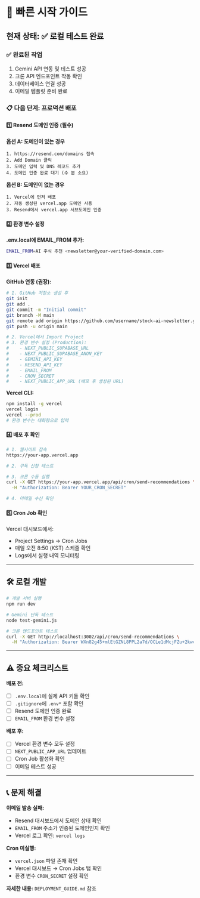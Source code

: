 # 🚀 빠른 시작 가이드

## 현재 상태: ✅ 로컬 테스트 완료

### ✅ 완료된 작업
1. Gemini API 연동 및 테스트 성공
2. 크론 API 엔드포인트 작동 확인
3. 데이터베이스 연결 성공
4. 이메일 템플릿 준비 완료

### 📋 다음 단계: 프로덕션 배포

#### 1️⃣ Resend 도메인 인증 (필수)

**옵션 A: 도메인이 있는 경우**
```
1. https://resend.com/domains 접속
2. Add Domain 클릭
3. 도메인 입력 및 DNS 레코드 추가
4. 도메인 인증 완료 대기 (수 분 소요)
```

**옵션 B: 도메인이 없는 경우**
```
1. Vercel에 먼저 배포
2. 자동 생성된 vercel.app 도메인 사용
3. Resend에서 vercel.app 서브도메인 인증
```

#### 2️⃣ 환경 변수 설정

**.env.local에 EMAIL_FROM 추가:**
```bash
EMAIL_FROM=AI 주식 추천 <newsletter@your-verified-domain.com>
```

#### 3️⃣ Vercel 배포

**GitHub 연동 (권장):**
```bash
# 1. GitHub 저장소 생성 후
git init
git add .
git commit -m "Initial commit"
git branch -M main
git remote add origin https://github.com/username/stock-ai-newsletter.git
git push -u origin main

# 2. Vercel에서 Import Project
# 3. 환경 변수 설정 (Production):
#    - NEXT_PUBLIC_SUPABASE_URL
#    - NEXT_PUBLIC_SUPABASE_ANON_KEY
#    - GEMINI_API_KEY
#    - RESEND_API_KEY
#    - EMAIL_FROM
#    - CRON_SECRET
#    - NEXT_PUBLIC_APP_URL (배포 후 생성된 URL)
```

**Vercel CLI:**
```bash
npm install -g vercel
vercel login
vercel --prod
# 환경 변수는 대화형으로 입력
```

#### 4️⃣ 배포 후 확인

```bash
# 1. 웹사이트 접속
https://your-app.vercel.app

# 2. 구독 신청 테스트

# 3. 크론 수동 실행
curl -X GET https://your-app.vercel.app/api/cron/send-recommendations \
  -H "Authorization: Bearer YOUR_CRON_SECRET"

# 4. 이메일 수신 확인
```

#### 5️⃣ Cron Job 확인

Vercel 대시보드에서:
- Project Settings → Cron Jobs
- 매일 오전 8:50 (KST) 스케줄 확인
- Logs에서 실행 내역 모니터링

---

## 🛠️ 로컬 개발

```bash
# 개발 서버 실행
npm run dev

# Gemini 단독 테스트
node test-gemini.js

# 크론 엔드포인트 테스트
curl -X GET http://localhost:3002/api/cron/send-recommendations \
  -H "Authorization: Bearer WXn82g45+mlEtGZNL8PPL2a7d/OCLe1dMcjFZu+2kwc="
```

---

## ⚠️ 중요 체크리스트

**배포 전:**
- [ ] `.env.local`에 실제 API 키들 확인
- [ ] `.gitignore`에 `.env*` 포함 확인
- [ ] Resend 도메인 인증 완료
- [ ] `EMAIL_FROM` 환경 변수 설정

**배포 후:**
- [ ] Vercel 환경 변수 모두 설정
- [ ] `NEXT_PUBLIC_APP_URL` 업데이트
- [ ] Cron Job 활성화 확인
- [ ] 이메일 테스트 성공

---

## 📞 문제 해결

**이메일 발송 실패:**
- Resend 대시보드에서 도메인 상태 확인
- `EMAIL_FROM` 주소가 인증된 도메인인지 확인
- Vercel 로그 확인: `vercel logs`

**Cron 미실행:**
- `vercel.json` 파일 존재 확인
- Vercel 대시보드 → Cron Jobs 탭 확인
- 환경 변수 `CRON_SECRET` 설정 확인

**자세한 내용:** `DEPLOYMENT_GUIDE.md` 참조